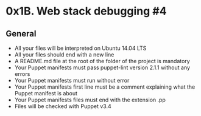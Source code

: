 # 0x1B. Web stack debugging #4

## General

-  All your files will be interpreted on Ubuntu 14.04 LTS
-  All your files should end with a new line
-  A README.md file at the root of the folder of the project is mandatory
-  Your Puppet manifests must pass puppet-lint version 2.1.1 without any errors
-  Your Puppet manifests must run without error
-  Your Puppet manifests first line must be a comment explaining what the Puppet manifest is about
-  Your Puppet manifests files must end with the extension .pp
-  Files will be checked with Puppet v3.4

